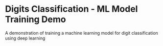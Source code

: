# Digits Classification - ML Model Training Demo
A demonstration of training a machine learning model for digit classification using deep learning
